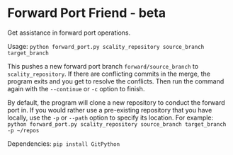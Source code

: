 # Forward Port Friend - beta

Get assistance in forward port operations.

Usage: `python forward_port.py scality_repository source_branch target_branch`

This pushes a new forward port branch `forward/source_branch` to
`scality_repository`. If there are conflicting commits in the merge, the program
exits and you get to resolve the conflicts. Then run the command again with the
`--continue` or `-c` option to finish.

By default, the program will clone a new repository to conduct the forward port
in. If you would rather use a pre-existing repository that you have locally, use
the `-p` or `--path` option to specify its location. For example:
`python forward_port.py scality_repository source_branch target_branch -p
~/repos`

Dependencies: `pip install GitPython`
